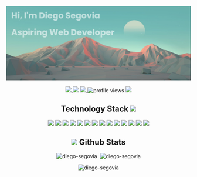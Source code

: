 <img src="banner.png">
<p align="center">
  <a href="https://www.linkedin.com/in/diego-segovia-ayala" target="_blank">
    <img src="https://img.shields.io/badge/-Diego Segovia-blue?style=flat&logo=Linkedin&logoColor=white&link=https://www.linkedin.com/in/diego-segovia-ayala">
  </a>
  <img src="https://img.shields.io/github/followers/Diego-Segovia?label=follow&style=social">
  <a href="https://github.com/Diego-Segovia?tab=repositories">
    <img src="https://img.shields.io/badge/Repositories-13-green">
  </a>
  <img src="https://komarev.com/ghpvc/?username=Diego-Segovia&label=Profile%20views&color=0e75b6&style=flat" alt="profile views" />
   <a href="https://diego-segovia.github.io/resume/segovia_diego_resume.pdf" target="_blank">
     <img src="https://img.shields.io/badge/-Resume-informational?style=flat&logo=BookStack&logoColor=white&link=https://diego-segovia.github.io/resume/segovia_diego_resume.pdf">
  </a>
</p>

<h2 align="center">Technology Stack <img src="https://media4.giphy.com/media/kVo6B4M27wSttWqqdM/giphy.gif?cid=ecf05e47rl7wbtyulonwe4p742j3suxxbhaxkmwcz8tape8g&ep=v1_stickers_search&rid=giphy.gif&ct=s" width="250"></h2>

<p align="center">
  <img src="https://img.shields.io/badge/python-3670A0?style=for-the-badge&logo=python&logoColor=ffdd54">
  <img src="https://img.shields.io/badge/javascript-%23323330.svg?style=for-the-badge&logo=javascript&logoColor=%23F7DF1E">
  <img src="https://img.shields.io/badge/java-%23ED8B00.svg?style=for-the-badge&logo=java&logoColor=white">
  <img src="https://img.shields.io/badge/node.js-6DA55F?style=for-the-badge&logo=node.js&logoColor=white">
  <img src="https://img.shields.io/badge/html5-%23E34F26.svg?style=for-the-badge&logo=html5&logoColor=white">
  <img src="https://img.shields.io/badge/css3-%231572B6.svg?style=for-the-badge&logo=css3&logoColor=white">
  <img src="https://img.shields.io/badge/bootstrap-%23563D7C.svg?style=for-the-badge&logo=bootstrap&logoColor=white">
  <img src="https://img.shields.io/badge/django-%23092E20.svg?style=for-the-badge&logo=django&logoColor=white">
  <img src="https://img.shields.io/badge/react-%2320232a.svg?style=for-the-badge&logo=react&logoColor=%2361DAFB">
  <img src="https://img.shields.io/badge/chart.js-F5788D.svg?style=for-the-badge&logo=chart.js&logoColor=white">
  <img src="https://img.shields.io/badge/postgres-%23316192.svg?style=for-the-badge&logo=postgresql&logoColor=white">
  <img src="https://img.shields.io/badge/Sequelize-52B0E7?style=for-the-badge&logo=Sequelize&logoColor=white">
  <img src="https://img.shields.io/badge/git-%23F05033.svg?style=for-the-badge&logo=git&logoColor=white">
  <img src="https://img.shields.io/badge/github-%23121011.svg?style=for-the-badge&logo=github&logoColor=white">
</p>

<h2 align="center">
  <img src="https://media1.giphy.com/media/RVWSqOsgDAq0W3051o/giphy.gif?cid=ecf05e47r2921s3tijvgzdvc78gs9nmdcy60ogx26ixu878l&rid=giphy.gif&ct=s" width="120"> Github Stats
</h2>
<p align="center"><img src="https://github-readme-stats.vercel.app/api/top-langs?username=diego-segovia&show_icons=true&locale=en&layout=compact&bg_color=75,002B5B,1A5F7A,159895,57C5B6&title_color=F4EEE0&text_color=F4EEE0" alt="diego-segovia" />&nbsp;&nbsp;<img src="https://github-readme-stats.vercel.app/api?username=diego-segovia&show_icons=true&locale=en&bg_color=75,002B5B,1A5F7A,159895,57C5B6&title_color=F4EEE0&text_color=F4EEE0" width="395" alt="diego-segovia"/></p>

<div align="center"><img src="https://github-readme-streak-stats.herokuapp.com/?user=diego-segovia&theme=highcontrast&fire=FF2D2D&ring=DDDDDD&currStreakLabel=FF0000" alt="diego-segovia" /></div>
